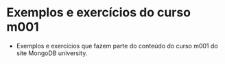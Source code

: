 # Exemplos e exercícios do curso m001

- Exemplos e exercícios que fazem parte do conteúdo do curso m001 do site MongoDB university. 